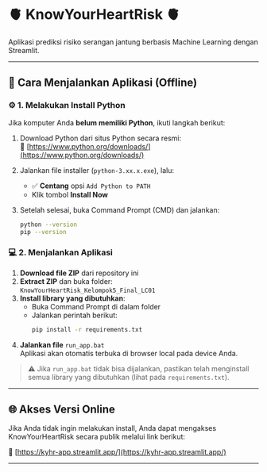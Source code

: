 # 🫀 KnowYourHeartRisk 🫀

Aplikasi prediksi risiko serangan jantung berbasis Machine Learning dengan Streamlit.

---

## 🚀 Cara Menjalankan Aplikasi (Offline)

### ⚙️ 1. Melakukan Install Python
Jika komputer Anda **belum memiliki Python**, ikuti langkah berikut:

1. Download Python dari situs Python secara resmi:  
   🔗 [https://www.python.org/downloads/](https://www.python.org/downloads/)

2. Jalankan file installer (`python-3.xx.x.exe`), lalu:
   - ✅ **Centang** opsi `Add Python to PATH`
   - Klik tombol **Install Now**

3. Setelah selesai, buka Command Prompt (CMD) dan jalankan:
   ```bash
   python --version
   pip --version
   ```

### 💻 2. Menjalankan Aplikasi
1. **Download file ZIP** dari repository ini  
2. **Extract ZIP** dan buka folder:  
   `KnowYourHeartRisk_Kelompok5_Final_LC01`  
3. **Install library yang dibutuhkan**:
   - Buka Command Prompt di dalam folder
   - Jalankan perintah berikut:
     ```bash
     pip install -r requirements.txt
     ```
4. **Jalankan file** `run_app.bat`  
   Aplikasi akan otomatis terbuka di browser local pada device Anda.

> ⚠️ Jika `run_app.bat` tidak bisa dijalankan, pastikan telah menginstall semua library yang dibutuhkan (lihat pada `requirements.txt`).

---

## 🌐 Akses Versi Online

Jika Anda tidak ingin melakukan install, Anda dapat mengakses KnowYourHeartRisk secara publik melalui link berikut:

🔗 [https://kyhr-app.streamlit.app/](https://kyhr-app.streamlit.app/)

---


